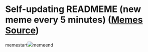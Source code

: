 # Self-updating READMEME (new meme every 5 minutes) ([Memes Source](https://bramses.notion.site/a49c1e962b7646879176ac3b327b6533?v=4d1eda54b170483cb03a40f257231764))

memestart![](https://www.notion.so/image/https%3A%2F%2Fs3-us-west-2.amazonaws.com%2Fsecure.notion-static.com%2F8920570a-d111-4553-9c88-4f0514d53854%2FF5E1F59B-9D59-43FC-960F-DB104EBC3A18.jpeg?table=block&id=dae022c6-a6a0-4786-8599-b8b87f38c935&cache=v2)memeend
